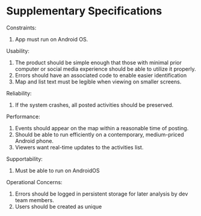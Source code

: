 # Supplementary Specifications
Constraints:
1. App must run on Android OS.

Usability: 

1. The product should be simple enough that those with minimal prior
computer or social media experience should be able to utilize it properly.
2. Errors should have an associated code to enable easier identification
3. Map and list text must be legible when viewing on smaller screens.

Reliability: 

1. If the system crashes, all posted activities should be preserved.

Performance:

1. Events should appear on the map within a reasonable time of posting.
2. Should be able to run efficiently on a contemporary, medium-priced Android phone.
3. Viewers want real-time updates to the activities list.

Supportability:

1. Must be able to run on AndroidOS

Operational Concerns:

1. Errors should be logged in persistent storage for later analysis by dev team members.
2. Users should be created as unique 
 

